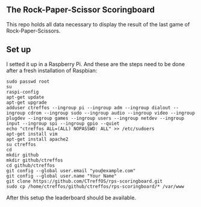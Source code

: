 ## The Rock-Paper-Scissor Scoringboard ##
This repo holds all data necessary to display the result of the last game of Rock-Paper-Scissors.

## Set up ##
I setted it up in a Raspberry Pi. And these are the steps need to be done after a fresh installation of Raspbian:
	
	sudo passwd root
	su
	raspi-config
	apt-get update
	apt-get upgrade
	adduser ctreffos --ingroup pi --ingroup adm --ingroup dialout --ingroup cdrom --ingroup sudo --ingroup audio --ingroup video --ingroup plugdev --ingroup games --ingroup users --ingroup netdev --ingroup input --ingroup spi --ingroup gpio --quiet
	echo "ctreffos ALL=(ALL) NOPASSWD: ALL" >> /etc/sudoers
	apt-get install vim
	apt-get install apache2
	su ctreffos
	cd
	mkdir github
	mkdir github/ctreffos
	cd github/ctreffos
	git config --global user.email "you@example.com"
	git config --global user.name "Your Name"
	git clone https://github.com/CTreffOS/rps-scoringboard.git
	sudo cp /home/ctreffos/github/ctreffos/rps-scoringboard/* /var/www
	
After this setup the leaderboard should be available.
